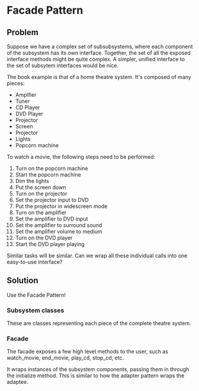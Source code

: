 # Facade Pattern

## Problem

Suppose we have a complex set of subsubsystems, where each component of the
subsystem has its own interface.  Together, the set of all the exposed interface
methods might be quite complex.  A simpler, unified interface to the set of
subsytem interfaces would be nice.

The book example is that of a home theatre system.  It's composed of many
pieces:

* Amplfier
* Tuner
* CD Player
* DVD Player
* Projector
* Screen
* Projector
* Lights
* Popcorn machine

To watch a movie, the following steps need to be performed:
1. Turn on the popcorn machine
2. Start the popcorn machine
3. Dim the lights
4. Put the screen down
5. Turn on the projector
6. Set the projector input to DVD
7. Put the projector in widescreen mode
8. Turn on the amplifier
9. Set the amplifier to DVD input
10. Set the amplifier to surround sound
11. Set the amplifier volume to medium
12. Turn on the DVD player
13. Start the DVD player playing

Similar tasks will be similar.  Can we wrap all these individual calls into
one easy-to-use interface?

## Solution

Use the Facade Pattern!


### Subsystem classes

These are classes representing each piece of the complete theatre system.


### Facade

The facade exposes a few high level methods to the user, such as watch\_movie,
end\_movie, play\_cd, stop\_cd, etc.

It wraps instances of the subsystem components, passing them in through the
initialize method.  This is similar to how the adapter pattern wraps the
adaptee.
